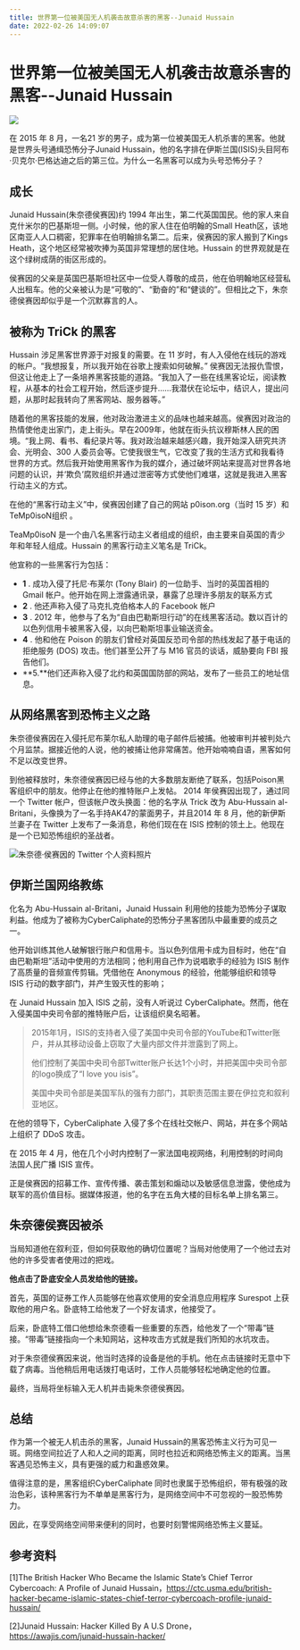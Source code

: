 ```yaml
---
title: 世界第一位被美国无人机袭击故意杀害的黑客--Junaid Hussain
date: 2022-02-26 14:09:07
---
```


# 世界第一位被美国无人机袭击故意杀害的黑客--Junaid Hussain

![](https://media.vanityfair.com/photos/566f300dc70e5cef14686b91/16:9/w_1200,h_630,c_limit/junaid-hussain-isis-anonymous-hacker-a.jpg)

在 2015 年 8 月，一名21 岁的男子，成为第一位被美国无人机杀害的黑客。他就是世界头号通缉恐怖分子Junaid Hussain，他的名字排在伊斯兰国(ISIS)头目阿布·贝克尔·巴格达迪之后的第三位。为什么一名黑客可以成为头号恐怖分子？

## 成长

Junaid Hussain(朱奈德侯赛因)约 1994 年出生，第二代英国国民。他的家人来自克什米尔的巴基斯坦一侧。小时候，他的家人住在伯明翰的Small Heath区，该地区南亚人人口稠密，犯罪率在伯明翰排名第二。后来，侯赛因的家人搬到了Kings Heath，这个地区经常被吹捧为英国非常理想的居住地。Hussain 的世界观就是在这个绿树成荫的街区形成的。

侯赛因的父亲是英国巴基斯坦社区中一位受人尊敬的成员，他在伯明翰地区经营私人出租车。他的父亲被认为是“可敬的”、“勤奋的”和“健谈的”。但相比之下，朱奈德侯赛因却似乎是一个沉默寡言的人。 

## 被称为 TriCk 的黑客

Hussain 涉足黑客世界源于对报复的需要。在 11 岁时，有人入侵他在线玩的游戏的帐户。“我想报复，所以我开始在谷歌上搜索如何破解。” 侯赛因无法报仇雪恨，但这让他走上了一条培养黑客技能的道路。“我加入了一些在线黑客论坛，阅读教程，从基本的社会工程开始，然后逐步提升……我潜伏在论坛中，结识人，提出问题，从那时起我转向了黑客网站、服务器等。”

随着他的黑客技能的发展，他对政治激进主义的品味也越来越高。侯赛因对政治的热情使他走出家门，走上街头。早在2009年，他就在街头抗议穆斯林人民的困境。“我上网、看书、看纪录片等。我对政治越来越感兴趣，我开始深入研究共济会、光明会、300 人委员会等。它使我很生气，它改变了我的生活方式和我看待世界的方式。然后我开始使用黑客作为我的媒介，通过破坏网站来提高对世界各地问题的认识，并‘欺负’腐败组织并通过泄密等方式使他们难堪，这就是我进入黑客行动主义的方式。

在他的“黑客行动主义”中，侯赛因创建了自己的网站 p0ison.org（当时 15 岁）和TeMp0isoN组织 。

TeaMp0isoN 是一个由八名黑客行动主义者组成的组织，由主要来自英国的青少年和年轻人组成。Hussain 的黑客行动主义笔名是 TriCk。

他宣称的一些黑客行为包括：

- **1** . 成功入侵了托尼·布莱尔 (Tony Blair) 的一位助手、当时的英国首相的 Gmail 帐户。他开始在网上泄露通讯录，暴露了总理许多朋友的联系方式
- **2** . 他还声称入侵了马克扎克伯格本人的 Facebook 帐户
- **3** . 2012 年，他参与了名为“自由巴勒斯坦行动”的在线黑客活动。数以百计的以色列信用卡被黑客入侵，以向巴勒斯坦事业输送资金。
- **4** . 他和他在 Poison 的朋友们曾经对英国反恐司令部的热线发起了基于电话的拒绝服务 (DOS) 攻击。他们甚至公开了与 M16 官员的谈话，威胁要向 FBI 报告他们。
- **5.**他们还声称入侵了北约和英国国防部的网站，发布了一些员工的地址信息。

## 从网络黑客到恐怖主义之路

朱奈德侯赛因在入侵托尼布莱尔私人助理的电子邮件后被捕。他被审判并被判处六个月监禁。据接近他的人说，他的被捕让他非常痛苦。他开始喃喃自语，黑客如何不足以改变世界。

到他被释放时，朱奈德侯赛因已经与他的大多数朋友断绝了联系，包括Poison黑客组织中的朋友。他停止在他的推特账户上发帖。 2014 年侯赛因出现了，通过同一个 Twitter 帐户，但该帐户改头换面：他的名字从 Trick 改为 Abu-Hussain al-Britani，头像换为了一名手持AK47的蒙面男子，并且2014 年 8 月，他的新伊斯兰妻子在 Twitter 上发布了一条消息，称他们现在在 ISIS 控制的领土上。他现在是一个已知恐怖组织的圣战者。

![朱奈德·侯赛因的 Twitter 个人资料照片](https://ctc.usma.edu/wp-content/uploads/2018/04/Junaid_TwitterPic.jpg)





## 伊斯兰国网络教练

化名为 Abu-Hussain al-Britani，Junaid Hussain 利用他的技能为恐怖分子谋取利益。他成为了被称为CyberCaliphate的恐怖分子黑客团队中最重要的成员之一。

他开始训练其他人破解银行账户和信用卡。当以色列信用卡成为目标时，他在“自由巴勒斯坦”活动中使用的方法相同；他利用自己作为说唱歌手的经验为 ISIS 制作了高质量的音频宣传剪辑。凭借他在 Anonymous 的经验，他能够组织和领导 ISIS 行动的数字部门，并产生毁灭性的影响；

在 Junaid Hussain 加入 ISIS 之前，没有人听说过 CyberCaliphate。然而，他在入侵美国中央司令部的推特账户后，让该组织臭名昭著。

> 2015年1月，ISIS的支持者入侵了美国中央司令部的YouTube和Twitter账户，并从其移动设备上窃取了大量内部文件并泄露到了网上。
>
> 他们控制了美国中央司令部Twitter账户长达1个小时，并把美国中央司令部的logo换成了“I love you isis”。
>
> 美国中央司令部是美国军队的强有力部门，其职责范围主要在伊拉克和叙利亚地区。

在他的领导下，CyberCaliphate 入侵了多个在线社交帐户、网站，并在多个网站上组织了 DDoS 攻击。

在 2015 年 4 月，他在几个小时内控制了一家法国电视网络，利用控制的时间向法国人民广播 ISIS 宣传。

正是侯赛因的招募工作、宣传传播、袭击策划和煽动以及敏感信息泄露，使他成为联军的高价值目标。据媒体报道，他的名字在五角大楼的目标名单上排名第三。

## 朱奈德侯赛因被杀

当局知道他在叙利亚，但如何获取他的确切位置呢？当局对他使用了一个他过去对他的许多受害者使用过的把戏。

**他点击了卧底安全人员发给他的链接。**

首先，英国的证券工作人员能够在他喜欢使用的安全消息应用程序 Surespot 上获取他的用户名。卧底特工给他发了一个好友请求，他接受了。

后来，卧底特工借口他想给朱奈德看一些重要的东西，给他发了一个“带毒”链接。“带毒”链接指向一个未知网站，这种攻击方式就是我们所知的水坑攻击。

对于朱奈德侯赛因来说，他当时选择的设备是他的手机。他在点击链接时无意中下载了病毒。当他稍后用电话拨打电话时，工作人员能够轻松地确定他的位置。

最终，当局将坐标输入无人机并击毙朱奈德侯赛因。

## 总结

作为第一个被无人机击杀的黑客，Junaid Hussain的黑客恐怖主义行为可见一斑。网络空间拉近了人和人之间的距离，同时也拉近和网络恐怖主义的距离。当黑客遇见恐怖主义，具有更强的威力和蛊惑效果。

值得注意的是，黑客组织CyberCaliphate 同时也隶属于恐怖组织，带有极强的政治色彩，该种黑客行为不单单是黑客行为，是网络空间中不可忽视的一股恐怖势力。

因此，在享受网络空间带来便利的同时，也要时刻警惕网络恐怖主义蔓延。

## 参考资料

[1]The British Hacker Who Became the Islamic State’s Chief Terror Cybercoach: A Profile of Junaid Hussain，https://ctc.usma.edu/british-hacker-became-islamic-states-chief-terror-cybercoach-profile-junaid-hussain/

[2]Junaid Hussain: Hacker Killed By A U.S Drone，https://awajis.com/junaid-hussain-hacker/